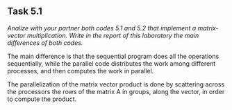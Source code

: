 ## Task 5.1

*Analize with your partner both codes 5.1 and 5.2 that implement a matrix-
vector multiplication. Write in the report of this laboratory the main
differences of both codes.*

The main difference is that the sequential program does all the operations
sequentially, while the parallel code distributes the work among different
processes, and then computes the work in parallel.

The parallelization of the matrix vector product is done by scattering across
the processors the rows of the matrix A in groups, along the vector, in order
to compute the product.


